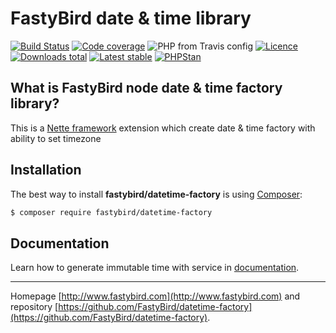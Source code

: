 # FastyBird date & time library

[![Build Status](https://img.shields.io/travis/FastyBird/datetime-factory.svg?style=flat-square)](https://travis-ci.org/FastyBird/datetime)
[![Code coverage](https://img.shields.io/coveralls/FastyBird/datetime-factory.svg?style=flat-square)](https://coveralls.io/r/FastyBird/datetime)
![PHP from Travis config](https://img.shields.io/travis/php-v/fastybird/datetime-factory?style=flat-square)
[![Licence](https://img.shields.io/packagist/l/FastyBird/datetime-factory.svg?style=flat-square)](https://packagist.org/packages/FastyBird/datetime)
[![Downloads total](https://img.shields.io/packagist/dt/FastyBird/datetime-factory.svg?style=flat-square)](https://packagist.org/packages/FastyBird/datetime)
[![Latest stable](https://img.shields.io/packagist/v/FastyBird/datetime-factory.svg?style=flat-square)](https://packagist.org/packages/FastyBird/datetime)
[![PHPStan](https://img.shields.io/badge/PHPStan-enabled-brightgreen.svg?style=flat-square)](https://github.com/phpstan/phpstan)

## What is FastyBird node date & time factory library?

This is a [Nette framework](https://nette.org) extension which create date & time factory with ability to set timezone

## Installation

The best way to install **fastybird/datetime-factory** is using [Composer](http://getcomposer.org/):

```sh
$ composer require fastybird/datetime-factory
```

## Documentation

Learn how to generate immutable time with service in [documentation](https://github.com/FastyBird/datetime-factory/blob/master/docs/en/index.md).

***
Homepage [http://www.fastybird.com](http://www.fastybird.com) and repository [https://github.com/FastyBird/datetime-factory](https://github.com/FastyBird/datetime-factory).
